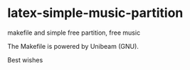 # latex-simple-music-partition
makefile and simple free partition, free music 

The Makefile is powered by Unibeam (GNU).

Best wishes
